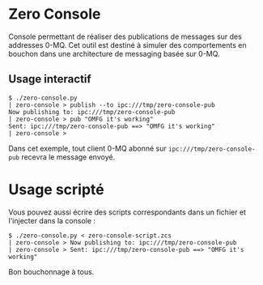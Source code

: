 # Zero Console

Console permettant de réaliser des publications de messages sur des addresses 0-MQ. Cet outil
est destiné à simuler des comportements en bouchon dans une architecture de messaging basée
sur 0-MQ.

## Usage interactif

```
$ ./zero-console.py
| zero-console > publish --to ipc:///tmp/zero-console-pub
Now publishing to: ipc:///tmp/zero-console-pub
| zero-console > pub "OMFG it's working"
Sent: ipc:///tmp/zero-console-pub ==> "OMFG it's working"
| zero-console >
```

Dans cet exemple, tout client 0-MQ abonné sur ```ipc:///tmp/zero-console-pub``` recevra le message
envoyé.

# Usage scripté

Vous pouvez aussi écrire des scripts correspondants dans un fichier et l'injecter dans la
console :

```
$ ./zero-console.py < zero-console-script.zcs
| zero-console > Now publishing to: ipc:///tmp/zero-console-pub
| zero-console > Sent: ipc:///tmp/zero-console-pub ==> "OMFG it's working"
```

Bon bouchonnage à tous.
